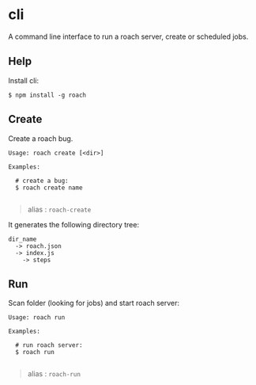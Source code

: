 # cli

  A command line interface to run a roach server, create or scheduled jobs.

## Help

Install cli:

    $ npm install -g roach


## Create

 Create a roach bug.

```
Usage: roach create [<dir>]

Examples:

  # create a bug:
  $ roach create name
  
```

 > alias : `roach-create`


  It generates the following directory tree:

```
dir_name
  -> roach.json
  -> index.js
    -> steps
```

## Run

 Scan folder (looking for jobs) and start roach server:

```
Usage: roach run

Examples:

  # run roach server:
  $ roach run
  
```

 > alias : `roach-run`
